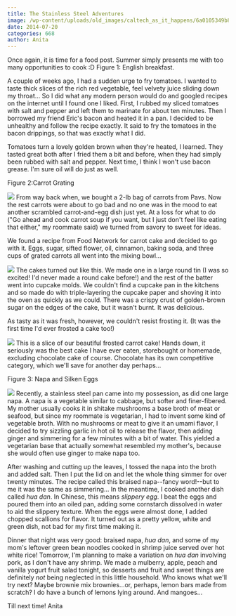 ```yaml
---
title: The Stainless Steel Adventures
image: /wp-content/uploads/old_images/caltech_as_it_happens/6a0105349b8251970b01a511e1e00d970c.jpg
date: 2014-07-20
categories: 668
author: Anita
---
```


Once again, it is time for a food post. Summer simply presents me with too many opportunities to cook :D
Figure 1: English breakfast.

A couple of weeks ago, I had a sudden urge to fry tomatoes. I wanted to taste thick slices of the rich red vegetable, feel velvety juice sliding down my throat... So I did what any modern person would do and googled recipes on the internet until I found one I liked. First, I rubbed my sliced tomatoes with salt and pepper and left them to marinate for about ten minutes. Then I borrowed my friend Eric's bacon and heated it in a pan. I decided to be unhealthy and follow the recipe exactly. It said to fry the tomatoes in the bacon drippings, so that was exactly what I did.

Tomatoes turn a lovely golden brown when they're heated, I learned. They tasted great both after I fried them a bit and before, when they had simply been rubbed with salt and pepper. Next time, I think I won't use bacon grease. I'm sure oil will do just as well.

Figure 2:Carrot Grating


![](/old_images/caltech_as_it_happens/6a0105349b8251970b01a3fd322a42970b.jpg)
From way back when, we bought a 2-lb bag of carrots from Pavs. Now the rest carrots were about to go bad and no one was in the mood to eat another scrambled carrot-and-egg dish just yet. At a loss for what to do ("Go ahead and cook carrot soup if you want, but I just don't feel like eating that either," my roommate said) we turned from savory to sweet for ideas.

We found a recipe from Food Network for carrot cake and decided to go with it. Eggs, sugar, sifted flower, oil, cinnamon, baking soda, and three cups of grated carrots all went into the mixing bowl...


![](/old_images/caltech_as_it_happens/6a0105349b8251970b01a3fd322a66970b.jpg)
The cakes turned out like this. We made one in a large round tin (I was so excited! I'd never made a round cake before!) and the rest of the batter went into cupcake molds. We couldn't find a cupcake pan in the kitchens and so made do with triple-layering the cupcake paper and shoving it into the oven as quickly as we could. There was a crispy crust of golden-brown sugar on the edges of the cake, but it wasn't burnt. It was delicious.

As tasty as it was fresh, however, we couldn't resist frosting it. (It was the first time I'd ever frosted a cake too!)


![](/old_images/caltech_as_it_happens/6a0105349b8251970b01a3fd322aec970b.jpg)
This is a slice of our beautiful frosted carrot cake! Hands down, it seriously was the best cake I have ever eaten, storebought or homemade, excluding chocolate cake of course. Chocolate has its own competitive category, which we'll save for another day perhaps...

Figure 3: Napa and Silken Eggs


![](/old_images/caltech_as_it_happens/6a0105349b8251970b01a73ded34cf970d.jpg)
Recently, a stainless steel pan came into my possession, as did one large napa. A napa is a vegetable similar to cabbage, but softer and finer-fibered. My mother usually cooks it in shitake mushrooms a base broth of meat or seafood, but since my roommate is vegetarian, I had to invent some kind of vegetable broth. With no mushrooms or meat to give it an umami flavor, I decided to try sizzling garlic in hot oil to release the flavor, then adding ginger and simmering for a few minutes with a bit of water. This yielded a vegetarian base that actually somewhat resembled my mother's, because she would often use ginger to make napa too.

After washing and cutting up the leaves, I tossed the napa into the broth and added salt. Then I put the lid on and let the whole thing simmer for over twenty minutes. The recipe called this braised napa--fancy word!--but to me it was the same as simmering... In the meantime, I cooked another dish called *hua dan*. In Chinese, this means *slippery egg*. I beat the eggs and poured them into an oiled pan, adding some cornstarch dissolved in water to aid the slippery texture. When the eggs were almost done, I added chopped scallions for flavor. It turned out as a pretty yellow, white and green dish, not bad for my first time making it.

Dinner that night was very good: braised napa, *hua dan*, and some of my mom's leftover green bean noodles cooked in shrimp juice served over hot white rice!
Tomorrow, I'm planning to make a variation on *hua dan* involving pork, as I don't have any shrimp. We made a mulberry, apple, peach and vanilla yogurt fruit salad tonight, so desserts and fruit and sweet things are definitely *not* being neglected in this little household. Who knows what we'll try next? Maybe brownie mix brownies...or, perhaps, lemon bars made from scratch? I do have a bunch of lemons lying around. And mangoes...

Till next time!
Anita
